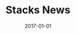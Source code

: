 ---
layout: layouts/blog.njk
title: Stacks News
eleventyNavigation:
  key: News
  order: 2
navtitle: News
date: 2017-01-01
permalink: /news/index.html
---